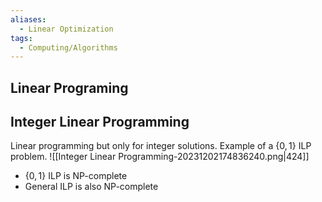 ```yaml
---
aliases:
  - Linear Optimization
tags:
  - Computing/Algorithms
---
```

## Linear Programing



## Integer Linear Programming
Linear programming but only for integer solutions. Example of a $\{ 0,1 \}$ ILP problem. 
![[Integer Linear Programming-20231202174836240.png|424]]

- $\{ 0,1 \}$ ILP is NP-complete
- General ILP is also NP-complete
